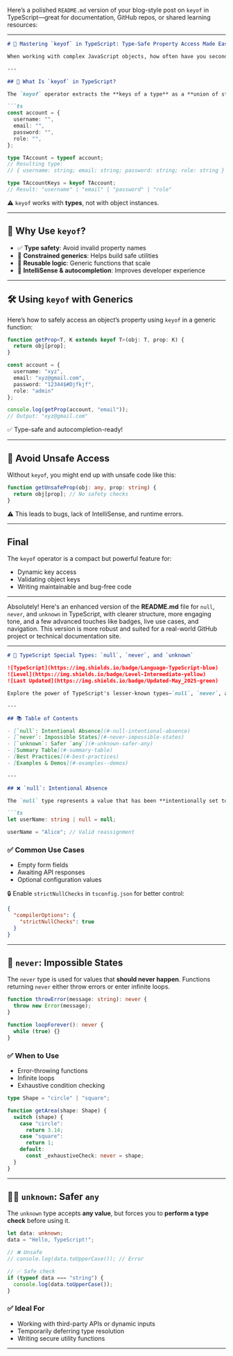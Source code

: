 Here’s a polished `README.md` version of your blog-style post on `keyof` in TypeScript—great for documentation, GitHub repos, or shared learning resources:

---

````markdown
# 🔐 Mastering `keyof` in TypeScript: Type-Safe Property Access Made Easy

When working with complex JavaScript objects, how often have you second-guessed whether a key exists or not? TypeScript offers a powerful solution: the `keyof` operator. In this guide, we’ll explore what `keyof` does, how it's different from using an object directly, and how to combine it with generics to write safer, smarter code.

---

## 🧠 What Is `keyof` in TypeScript?

The `keyof` operator extracts the **keys of a type** as a **union of string literals**.

```ts
const account = {
  username: "",
  email: "",
  password: "",
  role: "",
};

type TAccount = typeof account;
// Resulting type:
// { username: string; email: string; password: string; role: string }

type TAccountKeys = keyof TAccount;
// Result: "username" | "email" | "password" | "role"
````

⚠️ `keyof` works with **types**, not with object instances.

---

## 🎯 Why Use `keyof`?

* ✅ **Type safety**: Avoid invalid property names
* 🧩 **Constrained generics**: Helps build safe utilities
* 🔄 **Reusable logic**: Generic functions that scale
* 🧠 **IntelliSense & autocompletion**: Improves developer experience

---

## 🛠️ Using `keyof` with Generics

Here’s how to safely access an object’s property using `keyof` in a generic function:

```ts
function getProp<T, K extends keyof T>(obj: T, prop: K) {
  return obj[prop];
}

const account = {
  username: "xyz",
  email: "xyz@gmail.com",
  password: "12344$#Djfkjf",
  role: "admin"
};

console.log(getProp(account, "email")); 
// Output: "xyz@gmail.com"
```

✅ Type-safe and autocompletion-ready!

---

## 🚫 Avoid Unsafe Access

Without `keyof`, you might end up with unsafe code like this:

```ts
function getUnsafeProp(obj: any, prop: string) {
  return obj[prop]; // No safety checks
}
```

⚠️ This leads to bugs, lack of IntelliSense, and runtime errors.

---

##  Final 

The `keyof` operator is a compact but powerful feature for:

* Dynamic key access
* Validating object keys
* Writing maintainable and bug-free code

---



Absolutely! Here's an enhanced version of the **README.md** file for `null`, `never`, and `unknown` in TypeScript, with clearer structure, more engaging tone, and a few advanced touches like badges, live use cases, and navigation. This version is more robust and suited for a real-world GitHub project or technical documentation site.

---

````markdown
# 📘 TypeScript Special Types: `null`, `never`, and `unknown`

![TypeScript](https://img.shields.io/badge/Language-TypeScript-blue)
![Level](https://img.shields.io/badge/Level-Intermediate-yellow)
![Last Updated](https://img.shields.io/badge/Updated-May_2025-green)

Explore the power of TypeScript's lesser-known types—`null`, `never`, and `unknown`—to write clearer, safer, and more intentional code. This guide is ideal for developers aiming to take full advantage of TypeScript’s static typing system.

---

## 📚 Table of Contents

- [`null`: Intentional Absence](#-null-intentional-absence)
- [`never`: Impossible States](#-never-impossible-states)
- [`unknown`: Safer `any`](#-unknown-safer-any)
- [Summary Table](#-summary-table)
- [Best Practices](#-best-practices)
- [Examples & Demos](#-examples--demos)

---

## ❌ `null`: Intentional Absence

The `null` type represents a value that has been **intentionally set to empty**. It’s used to signal "nothing here" in a meaningful way.

```ts
let userName: string | null = null;

userName = "Alice"; // Valid reassignment
````

### ✅ Common Use Cases

* Empty form fields
* Awaiting API responses
* Optional configuration values

🔒 Enable `strictNullChecks` in `tsconfig.json` for better control:

```json
{
  "compilerOptions": {
    "strictNullChecks": true
  }
}
```

---

## 🚫 `never`: Impossible States

The `never` type is used for values that **should never happen**. Functions returning `never` either throw errors or enter infinite loops.

```ts
function throwError(message: string): never {
  throw new Error(message);
}

function loopForever(): never {
  while (true) {}
}
```

### ✅ When to Use

* Error-throwing functions
* Infinite loops
* Exhaustive condition checking

```ts
type Shape = "circle" | "square";

function getArea(shape: Shape) {
  switch (shape) {
    case "circle":
      return 3.14;
    case "square":
      return 1;
    default:
      const _exhaustiveCheck: never = shape; 
  }
}
```

---

## 🤷‍♂️ `unknown`: Safer `any`

The `unknown` type accepts **any value**, but forces you to **perform a type check** before using it.

```ts
let data: unknown;
data = "Hello, TypeScript!";

// ❌ Unsafe
// console.log(data.toUpperCase()); // Error

// ✅ Safe check
if (typeof data === "string") {
  console.log(data.toUpperCase());
}
```

### ✅ Ideal For

* Working with third-party APIs or dynamic inputs
* Temporarily deferring type resolution
* Writing secure utility functions

---










